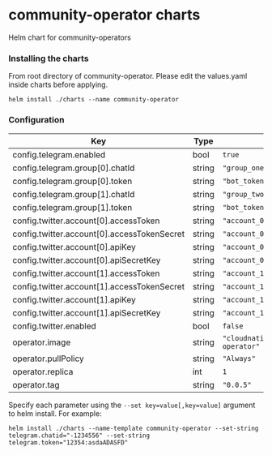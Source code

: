 # community-operator charts
Helm chart for community-operators

### Installing the charts
From root directory of community-operator. Please edit the values.yaml inside charts before applying.
```
helm install ./charts --name community-operator
```

### Configuration

| Key | Type | Default | Description |
|-----|------|---------|-------------|
| config.telegram.enabled | bool | `true` |  |
| config.telegram.group[0].chatId | string | `"group_one_chatid"` |  |
| config.telegram.group[0].token | string | `"bot_token"` |  |
| config.telegram.group[1].chatId | string | `"group_two_chatid"` |  |
| config.telegram.group[1].token | string | `"bot_token"` |  |
| config.twitter.account[0].accessToken | string | `"account_0_access_token"` |  |
| config.twitter.account[0].accessTokenSecret | string | `"account_0_access_token_secret"` |  |
| config.twitter.account[0].apiKey | string | `"account_0_api_key"` |  |
| config.twitter.account[0].apiSecretKey | string | `"account_0_api_secret_key"` |  |
| config.twitter.account[1].accessToken | string | `"account_1_access_token"` |  |
| config.twitter.account[1].accessTokenSecret | string | `"account_1_access_token_secret"` |  |
| config.twitter.account[1].apiKey | string | `"account_1_api_key"` |  |
| config.twitter.account[1].apiSecretKey | string | `"account_1_api_secret_key"` |  |
| config.twitter.enabled | bool | `false` |  |
| operator.image | string | `"cloudnativeid/community-operator"` |  |
| operator.pullPolicy | string | `"Always"` |  |
| operator.replica | int | `1` |  |
| operator.tag | string | `"0.0.5"` |  |

Specify each parameter using the `--set key=value[,key=value]` argument to helm install. For example:
```
helm install ./charts --name-template community-operator --set-string telegram.chatid="-1234556" --set-string telegram.token="12354:asdaADASFD"
```
